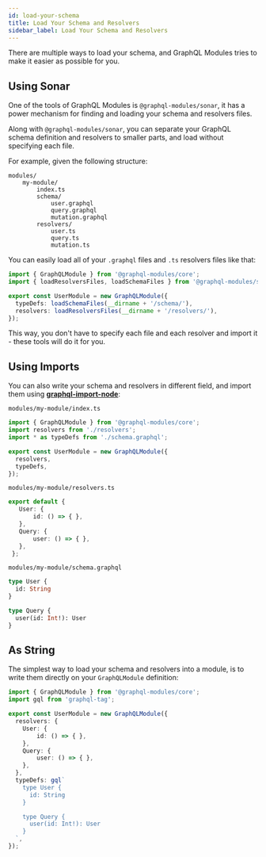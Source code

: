 ```yaml
---
id: load-your-schema
title: Load Your Schema and Resolvers
sidebar_label: Load Your Schema and Resolvers
---
```


There are multiple ways to load your schema, and GraphQL Modules tries to make it easier as possible for you.

## Using Sonar

One of the tools of GraphQL Modules is `@graphql-modules/sonar`, it has a power mechanism for finding and loading your schema and resolvers files.

Along with `@graphql-modules/sonar`, you can separate your GraphQL schema definition and resolvers to smaller parts, and load without specifying each file.

For example, given the following structure:

```
modules/
    my-module/
        index.ts
        schema/
            user.graphql
            query.graphql
            mutation.graphql
        resolvers/
            user.ts
            query.ts
            mutation.ts
```

You can easily load all of your `.graphql` files and `.ts` resolvers files like that:

```typescript
import { GraphQLModule } from '@graphql-modules/core';
import { loadResolversFiles, loadSchemaFiles } from '@graphql-modules/sonar';

export const UserModule = new GraphQLModule({
  typeDefs: loadSchemaFiles(__dirname + '/schema/'),
  resolvers: loadResolversFiles(__dirname + '/resolvers/'),
});
```

This way, you don't have to specify each file and each resolver and import it - these tools will do it for you.

## Using Imports

You can also write your schema and resolvers in different field, and import them using **[graphql-import-node](https://github.com/ardatan/graphql-import-node)**:

`modules/my-module/index.ts`
```typescript
import { GraphQLModule } from '@graphql-modules/core';
import resolvers from './resolvers';
import * as typeDefs from './schema.graphql';

export const UserModule = new GraphQLModule({
  resolvers,
  typeDefs,
});
```

`modules/my-module/resolvers.ts`
```typescript
export default {
   User: {
       id: () => { },
   },
   Query: {
       user: () => { },
   },
 };
```

`modules/my-module/schema.graphql`
```graphql
type User {
  id: String
}

type Query {
  user(id: Int!): User
}
```

## As String

The simplest way to load your schema and resolvers into a module, is to write them directly on your `GraphQLModule` definition:

```typescript
import { GraphQLModule } from '@graphql-modules/core';
import gql from 'graphql-tag';

export const UserModule = new GraphQLModule({
  resolvers: {
    User: {
        id: () => { },
    },
    Query: {
        user: () => { },
    },
  },
  typeDefs: gql`
    type User {
      id: String
    }

    type Query {
      user(id: Int!): User
    }
  `,
});
```
